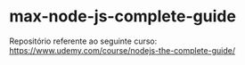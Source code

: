 # max-node-js-complete-guide
Repositório referente ao seguinte curso: https://www.udemy.com/course/nodejs-the-complete-guide/
